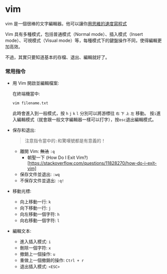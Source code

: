 # vim

vim 是一個很棒的文字編輯器。他可以讓你[用思維的速度寫程式](https://ithelp.ithome.com.tw/articles/10255325)

Vim 具有多種模式，包括普通模式（Normal mode）、插入模式（Insert mode）、可視模式（Visual mode）等，每種模式下的鍵盤操作不同，使得編輯更加高效。

不過，其實只要知道基本的存檔、退出、編輯就好了。

### 常用指令

- 用 Vim 開啟並編輯檔案:

  在終端機當中:

  ```zsh
  vim filename.txt
  ```

  此時會進入到一般模式，按 `h` `j` `k` `l` 分別可以將游標往 `右` `下` `上` `左` 移動。
  按`i`進入編輯模式（就會跟一般文字編輯器一樣可以打字），按`esc`退出編輯模式。

- 保存和退出:

  > 注意指令當中的`:`和驚嘆號都是有意義的！

  - 離開 Vim: ~~無法~~ `:q`
    - 朝聖一下 (How Do I Exit Vim?)[https://stackoverflow.com/questions/11828270/how-do-i-exit-vim]
  - 保存文件並退出: `:wq`
  - 不保存文件並退出: `:q!`

- 移動光標:

  - 向上移動一行: `k`
  - 向下移動一行: `j`
  - 向左移動一個字符: `h`
  - 向右移動一個字符: `l`

- 編輯文本:
  - 進入插入模式: `i`
  - 刪除一個字符: `x`
  - 撤銷上一個操作: `u`
  - 重做上一個撤銷的操作: `Ctrl + r`
  - 退出插入模式: `<ESC>`
